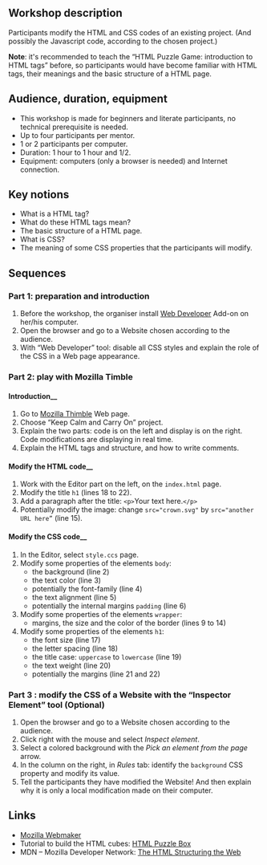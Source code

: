 ## Workshop description
Participants modify the HTML and CSS codes of an existing project.
(And possibly the Javascript code, according to the chosen project.)

__Note__: it's recommended to teach the “HTML Puzzle Game: introduction to HTML tags” before, so participants would have become familiar with HTML tags, their meanings and the basic structure of a HTML page.

## Audience, duration, equipment
* This workshop is made for beginners and literate participants, no technical prerequisite is needed.
* Up to four participants per mentor.
* 1 or 2 participants per computer.
* Duration: 1 hour to 1 hour and 1/2.
* Equipment: computers (only a browser is needed) and Internet connection.

## Key notions
* What is a HTML tag?
* What do these HTML tags mean?
* The basic structure of a HTML page.
* What is CSS?
* The meaning of some CSS properties that the participants will modify.

## Sequences
### Part 1: preparation and introduction

1. Before the workshop, the organiser install [Web Developer](https://addons.mozilla.org/en-US/firefox/addon/web-developer/) Add-on on her/his computer.
2. Open the browser and go to a Website chosen according to the audience.
3. With “Web Developer” tool: disable all CSS styles and explain the role of the CSS in a Web page appearance.

### Part 2: play with Mozilla Timble

#### Introduction__
1. Go to [Mozilla Thimble](https://thimble.mozilla.org/fr/) Web page.
2. Choose “Keep Calm and Carry On” project.
3. Explain the two parts: code is on the left and display is on the right. Code modifications are displaying in real time.
4. Explain the HTML tags and structure, and how to write comments.
    
#### Modify the HTML code__
1. Work with the Editor part on the left, on the `index.html` page.
2. Modify the title `h1` (lines 18 to 22).
3. Add a paragraph after the title: `<p>`Your text here.`</p>`
4. Potentially modify the image: change `src="crown.svg"` by `src="another URL here”` (line 15).
    
#### Modify the CSS code__
1. In the Editor, select `style.ccs` page.
2. Modify some properties of the elements `body`:
    * the background (line 2)
    * the text color (line 3)
    * potentially the font-family (line 4)
    * the text alignment (line 5)
    * potentially the internal margins `padding` (line 6)
3. Modify some properties of the elements `wrapper`:
    * margins, the size and the color of the border (lines 9 to 14)
4. Modify some properties of the elements `h1`:
    * the font size (line 17)
    * the letter spacing (line 18)
    * the title case: `uppercase` to `lowercase` (line 19)
    * the text weight (line 20)
    * potentially the margins (line 21 and 22)

### Part 3 : modify the CSS of a Website with the “Inspector Element” tool (Optional)

1. Open the browser and go to a Website chosen according to the audience.
2. Click right with the mouse and select _Inspect element_.
3. Select a colored background with the _Pick an element from the page_ arrow.
4. In the column on the right, in _Rules_ tab: identify the `background` CSS property and modify its value.
5. Tell the participants they have modified the Website! And then explain why it is only a local modification made on their computer.

## Links
* [Mozilla Webmaker](http://webmaker.org)
* Tutorial to build the HTML cubes: [HTML Puzzle Box](https://yopdesign.makes.org/thimble/LTQ5ODQ2NjU2MA==/html-puzzle-box)
* MDN – Mozilla Developer Network: [The HTML Structuring the Web](https://developer.mozilla.org/en-US/Learn/HTML)
